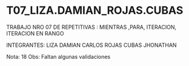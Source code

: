 # T07_LIZA.DAMIAN_ROJAS.CUBAS
TRABAJO NRO 07 DE REPETITIVAS : MIENTRAS ,PARA, ITERACION, ITERACION EN RANGO

INTEGRANTES:
LIZA DAMIAN CARLOS
ROJAS CUBAS JHONATHAN

Nota: 18
Obs: Faltan algunas validaciones